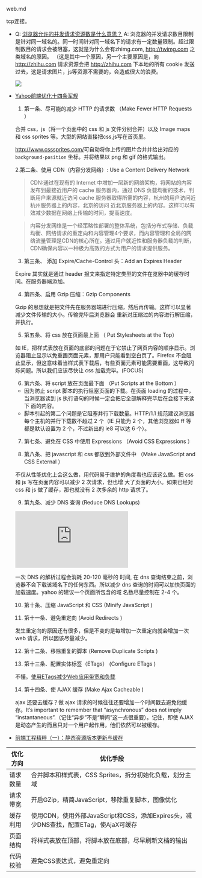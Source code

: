 web.md

tcp连接。

- Q: [浏览器允许的并发请求资源数是什么意思？](http://www.zhihu.com/question/20474326)
 A: 浏览器的并发请求数目限制是针对同一域名的。同一时间针对同一域名下的请求有一定数量限制。超过限制数目的请求会被阻塞，这就是为什么会有zhimg.com, http://twimg.com 之类域名的原因。
（这是其中一个原因，另一个主要原因是，向 http://zhihu.com 请求资源会把 http://zhihu.com 下本地的所有 cookie 发送过去，这是请求图片，js等资源不需要的，会造成很大的浪费。

  ![](http://pic4.zhimg.com/ea606d016e8ab77db9d8a8dfa5243a1b_r.jpg)


- [Yahoo前端优化十四条军规](http://yuehu.io/padding-me/419)

  1. 第一条、尽可能的减少 HTTP 的请求数 （Make Fewer HTTP Requests ）

    合并 css，js（将一个页面中的 css 和 js 文件分别合并）以及 Image maps 和 css sprites 等。大型的网站直接把css,js写在首页里。

    <http://www.csssprites.com/>可自动将你上传的图片合并并给出对应的 `background-position` 坐标。并将结果以 png 和 gif 的格式输出。

  2.第二条、使用 CDN（内容分发网络）: Use a Content Delivery Network

   > CDN:通过在现有的 Internet 中增加一层新的网络架构，将网站的内容发布到最接近用户的 cache 服务器内，通过 DNS 负载均衡的技术，判断用户来源就近访问 cache 服务器取得所需的内容，杭州的用户访问近杭州服务器上的内容，北京的访问 近北京服务器上的内容。这样可以有效减少数据在网络上传输的时间，提高速度。

   > 内容分发网络是一个经策略性部署的整体系统，包括分布式存储、负载均衡、网络请求的重定向和内容管理4个要求，而内容管理和全局的网络流量管理是CDN的核心所在。通过用户就近性和服务器负载的判断，CDN确保内容以一种极为高效的方式为用户的请求提供服务。

  3. 第三条、 添加 Expire/Cache-Control 头：Add an Expires Header

   Expire 其实就是通过 header 报文来指定特定类型的文件在览器中的缓存时间。在服务器端添加。

  4. 第四条、启用 Gzip 压缩：Gzip Components

   Gzip 的思想就是把文件先在服务器端进行压缩，然后再传输。这样可以显著减少文件传输的大小。传输完毕后浏览器会 重新对压缩过的内容进行解压缩，并执行。

  5. 第五条、将 css 放在页面最上面 （ Put Stylesheets at the Top）

    如 IE，把样式表放在页面的底部的问题在于它禁止了网页内容的顺序显示。浏览器阻止显示以免重画页面元素，那用户只能看到空白页了。Firefox 不会阻止显示，但这意味着当样式表下载后，有些页面元素可能需要重画，这导致闪烁问题。所以我们应该尽快让 css 加载完毕。(FOCUS)

  6. 第六条、将 script 放在页面最下面 （Put Scripts at the Bottom ）

    * 因为防止 script 脚本的执行阻塞页面的下载。在页面 loading 的过程中，当浏览器读到 js 执行语句的时候一定会把它全部解释完毕后在会接下来读下 面的内容。
    * 脚本引起的第二个问题是它阻塞并行下载数量。HTTP/1.1 规范建议浏览器每个主机的并行下载数不超过 2 个（IE 只能为 2 个，其他浏览器如 ff 等都是默认设置为 2 个，不过新出的 ie8 可以达 6 个）。

  7. 第七条、避免在 CSS 中使用 Expressions （Avoid CSS Expressions ）

  8. 第八条、把 javascript 和 css 都放到外部文件中 （Make JavaScript and CSS External ）

   不仅从性能优化上会这么做，用代码易于维护的角度看也应该这么做。把 css 和 js 写在页面内容可以减少 2 次请求，但也增 大了页面的大小。如果已经对 css 和 js 做了缓存，那也就没有 2 次多余的 http 请求了。

  9. 第九条、减少 DNS 查询 (Reduce DNS Lookups)

   ![](http://photo.blog.sina.com.cn/showpic.html#blogid=735f29100101dbgj&url=http://album.sina.com.cn/pic/0026ZEdigy6EoC5LveE20)

   一次 DNS 的解析过程会消耗 20-120 毫秒的 时间, 在 dns 查询结束之前，浏览器不会下载该域名下的任何东西。所以减少 dns 查询的时间可以加快页面的加载速度。yahoo 的建议一个页面所包含的域 名数尽量控制在 2-4 个。

  10. 第十条、压缩 JavaScript 和 CSS (Minify JavaScript )

  11. 第十一条、避免重定向 (Avoid Redirects )

   发生重定向的原因还有很多，但是不变的是每增加一次重定向就会增加一次 web 请求，所以因该尽量减少。

  12. 第十二条、移除重复的脚本 (Remove Duplicate Scripts )

  13. 第十三条、配置实体标签（ETags） (Configure ETags )

   不懂。[使用ETags减少Web应用带宽和负载](http://www.infoq.com/cn/articles/etags)

  14. 第十四条、使 AJAX 缓存 (Make Ajax Cacheable )

   ajax 还要去缓存？做 ajax 请求的时候往往还要增加一个时间戳去避免他缓存。It’s important to remember that “asynchronous” does not imply “instantaneous”.（记住“异步”不是“瞬间”这一点很重要）。记住，即使 AJAX 是动态产生的而且只对一个用户起作用，他们依然可以被缓存。

- [前端工程精粹（一）：静态资源版本更新与缓存](http://www.infoq.com/cn/articles/front-end-engineering-and-performance-optimization-part1)

|优化方向|优化手段|
|---|---|
|请求数量|合并脚本和样式表，CSS Sprites，拆分初始化负载，划分主域|
|请求带宽|开启GZip，精简JavaScript，移除重复脚本，图像优化|
|缓存利用|使用CDN，使用外部JavaScript和CSS，添加Expires头，减少DNS查找，配置ETag，使AjaX可缓存|
|页面结构|将样式表放在顶部，将脚本放在底部，尽早刷新文档的输出|
|代码校验|避免CSS表达式，避免重定向|



